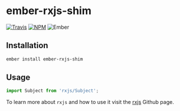 # ember-rxjs-shim

[![Travis][ci-img]][ci-url] [![NPM][npm-img]][npm-url] ![Ember][ember-img]

## Installation

```bash
ember install ember-rxjs-shim
```

## Usage

```js
import Subject from 'rxjs/Subject';
```

To learn more about `rxjs` and how to use it visit the [rxjs](https://github.com/ReactiveX/rxjs) Github page.

[ci-img]: https://img.shields.io/travis/ember-redux/ember-rxjs-shim.svg "Travis CI Build Status"
[ci-url]: https://travis-ci.org/ember-redux/ember-rxjs-shim
[ember-img]: https://img.shields.io/badge/ember-1.13.13+-green.svg "Ember 1.13.13+"
[npm-img]: https://img.shields.io/npm/v/ember-rxjs-shim.svg "NPM Version"
[npm-url]: https://www.npmjs.com/package/ember-rxjs-shim
